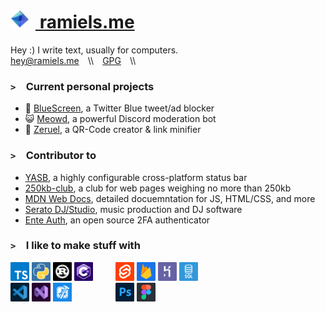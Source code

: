 
# <a href="https://ramiels.me/"><img alt="Ramiel" src="assets/ramiels.png" height="30px" width="30px" style="margin-right: 10px;"> ramiels.me </a>

Hey :) I write text, usually for computers.<br>
[hey@ramiels.me](mailto:hey@ramiels.me)&emsp;\\\\&emsp;[GPG](https://github.com/wiki-Bird.gpg)&emsp;\\\\&emsp;


### `>`&emsp;Current personal projects

- 🔵 [BlueScreen](https://github.com/wiki-Bird/bluescreen), a Twitter Blue tweet/ad blocker
- 😺 [Meowd](https://meowd.ramiels.me/), a powerful Discord moderation bot
- 🔗 [Zeruel](https://github.com/wiki-Bird/Zeruel), a QR-Code creator & link minifier
<!-- - ⌨️ [Keybored](https://keybored.ramiels.me/), a web based typing game -->

### `>`&emsp;Contributor to
- [YASB](https://github.com/denBot/yasb), a highly configurable cross-platform status bar
- [250kb-club](https://github.com/nkoehring/250kb-club), a club for web pages weighing no more than 250kb
- [MDN Web Docs](https://github.com/mdn/content), detailed docuemntation for JS, HTML/CSS, and more
- [Serato DJ/Studio](https://serato.com/), music production and DJ software
- [Ente Auth](https://github.com/ente-io/ente), an open source 2FA authenticator

<!-- To add: -->
<!-- ### `>`&emsp;Latest posts
- []
- [Induced demand on the Information Superhighway](https://ramiels.me/blog/webBloat) -->

<!-- To remove: -->
### `>`&emsp;I like to make stuff with

<p float="left">
<a href="https://www.typescriptlang.org/" target="_blank" rel="noopener noreferrer"><img alt="TypeScript" src="assets/small/typescriptCorners.png" height="30px" width="30px"></a>
<a href="https://www.python.org/" target="_blank" rel="noopener noreferrer"><img alt="Python" src="assets/small/pythoncorners.png" height="30px" width="30px"></a>
<a href="https://www.rust-lang.org/" target="_blank" rel="noopener noreferrer"><img alt="Rust" src="assets/small/rustcorners.png"  height="30px" width="30px"></a>
<a href="https://dotnet.microsoft.com/en-us/languages/csharp" target="_blank" rel="noopener noreferrer"><img alt="C Sharp" src="assets/small/csharpcorners.png" height="30px" width="30px"></a>
&emsp;&emsp;
<a href="https://svelte.dev/" target="_blank" rel="noopener noreferrer"><img alt="Svelte" src="assets/small/sveltecorners.png" height="30px" width="30px"></a>
<a href="https://firebase.google.com/" target="_blank" rel="noopener noreferrer"><img alt="Firebase" src="assets/small/firebasecorners.png" height="30px" width="30px"></a>
<a href="https://www.heroku.com/" target="_blank" rel="noopener noreferrer"><img alt="Heroku" src="assets/small/herokucorners.png" height="30px" width="30px"></a>
<a href="https://www.mysql.com/" target="_blank" rel="noopener noreferrer"><img alt="SQL" src="assets/small/sqlcorners.png" height="30px" width="30px"></a>
<br>
<a href="https://code.visualstudio.com/" target="_blank" rel="noopener noreferrer"><img alt="VSCode" src="assets/small/vscodecorner.png" height="30px" width="30px"></a>
<a href="https://visualstudio.microsoft.com" target="_blank" rel="noopener noreferrer"><img alt="Visual Studio" src="assets/small/visualstudiocorners.png" height="30px" width="30px"></a>
<a href="https://developer.apple.com/xcode/" target="_blank" rel="noopener noreferrer"><img alt="XCode" src="assets/small/xcodecorners.png" height="30px" width="30px"></a>
<!-- <a href="https://www.jetbrains.com/idea/" target="_blank" rel="noopener noreferrer"><img alt="IntelliJ IDEA" src="assets/small/intellijcorners.png" height="30px" width="30px"></a> -->
&emsp;&emsp;&emsp;&emsp;&nbsp;&thinsp;
<a href="https://www.adobe.com/products/photoshop.html" target="_blank" rel="noopener noreferrer"><img alt="Photoshop" src="assets/small/photoshopcorners.png" height="30px" width="30px"></a>
<a href="https://www.figma.com/" target="_blank" rel="noopener noreferrer"><img alt="Figma" src="assets/small/figmacorners.png" height="30px" width="30px">
</a></p>
